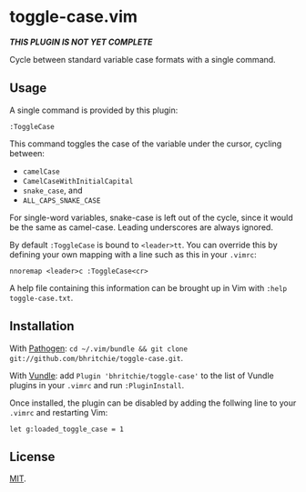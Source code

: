 # toggle-case.vim

***THIS PLUGIN IS NOT YET COMPLETE***

Cycle between standard variable case formats with a single command.

## Usage

A single command is provided by this plugin:

    :ToggleCase

This command toggles the case of the variable under the cursor, cycling between:

- `camelCase`
- `CamelCaseWithInitialCapital`
- `snake_case`, and
- `ALL_CAPS_SNAKE_CASE`

For single-word variables, snake-case is left out of the cycle, since it would be the same as camel-case. Leading underscores are always ignored.

By default `:ToggleCase` is bound to `<leader>tt`. You can override this by defining your own mapping with a line such as this in your `.vimrc`:

    nnoremap <leader>c :ToggleCase<cr>

A help file containing this information can be brought up in Vim with `:help toggle-case.txt`.

## Installation

With [Pathogen](https://github.com/tpope/vim-pathogen): `cd ~/.vim/bundle && git clone git://github.com/bhritchie/toggle-case.git`.

With [Vundle](https://github.com/gmarik/Vundle.vim): add `Plugin 'bhritchie/toggle-case'` to the list of Vundle plugins in your `.vimrc` and run `:PluginInstall`.

Once installed, the plugin can be disabled by adding the follwing line to your `.vimrc` and restarting Vim:

	let g:loaded_toggle_case = 1

## License

[MIT](http://opensource.org/licenses/MIT).
